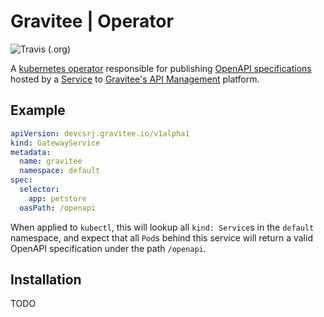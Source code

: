 # Gravitee | Operator

![Travis (.org)](https://img.shields.io/travis/devcsrj/gravitee-k8operator)

A [kubernetes operator](https://kubernetes.io/docs/concepts/extend-kubernetes/operator/) responsible 
for publishing [OpenAPI specifications](https://swagger.io/specification/) hosted by a [Service](https://kubernetes.io/docs/concepts/services-networking/service/) 
to [Gravitee's API Management](https://gravitee.io/products/apim/) platform.

## Example

```yaml
apiVersion: devcsrj.gravitee.io/v1alpha1
kind: GatewayService
metadata:
  name: gravitee
  namespace: default
spec:
  selector:
    app: petstore
  oasPath: /openapi
```

When applied to `kubectl`, this will lookup all `kind: Service`s in the `default` namespace, and 
expect that all `Pod`s behind this service will return a valid OpenAPI specification under 
the path `/openapi`.

## Installation

TODO

